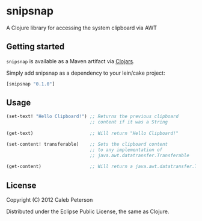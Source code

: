 # snipsnap

A Clojure library for accessing the system clipboard via AWT

## Getting started

`snipsnap` is available as a Maven artifact via [Clojars](http://clojars.org/snipsnap).

Simply add snipsnap as a dependency to your lein/cake project:

```clojure
[snipsnap "0.1.0"]
```

## Usage

```clojure
(set-text! "Hello Clipboard!") ;; Returns the previous clipboard
                               ;; content if it was a String
                               
(get-text)                     ;; Will return "Hello Clipboard!"

(set-content! transferable)    ;; Sets the clipboard content
                               ;; to any implementation of
                               ;; java.awt.datatransfer.Transferable
                               
(get-content)                  ;; Will return a java.awt.datatransfer.Transferable
```

## License

Copyright (C) 2012 Caleb Peterson

Distributed under the Eclipse Public License, the same as Clojure.
